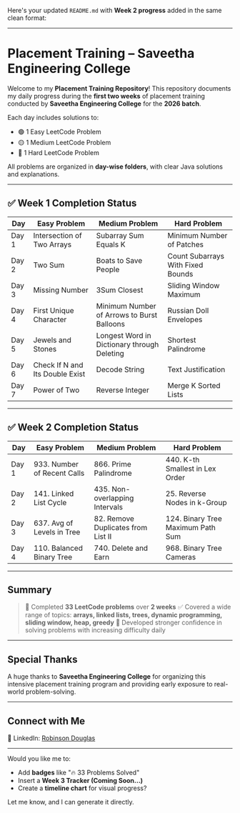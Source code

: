 Here's your updated `README.md` with **Week 2 progress** added in the same clean format:

---

# Placement Training – Saveetha Engineering College

Welcome to my **Placement Training Repository**!
This repository documents my daily progress during the **first two weeks** of placement training conducted by **Saveetha Engineering College** for the **2026 batch**.

Each day includes solutions to:

* 🟢 1 Easy LeetCode Problem
* 🟡 1 Medium LeetCode Problem
* 🔴 1 Hard LeetCode Problem

All problems are organized in **day-wise folders**, with clear Java solutions and explanations.

---

## ✅ Week 1 Completion Status

| Day   | Easy Problem                    | Medium Problem                              | Hard Problem                      |
| ----- | ------------------------------- | ------------------------------------------- | --------------------------------- |
| Day 1 | Intersection of Two Arrays      | Subarray Sum Equals K                       | Minimum Number of Patches         |
| Day 2 | Two Sum                         | Boats to Save People                        | Count Subarrays With Fixed Bounds |
| Day 3 | Missing Number                  | 3Sum Closest                                | Sliding Window Maximum            |
| Day 4 | First Unique Character          | Minimum Number of Arrows to Burst Balloons  | Russian Doll Envelopes            |
| Day 5 | Jewels and Stones               | Longest Word in Dictionary through Deleting | Shortest Palindrome               |
| Day 6 | Check If N and Its Double Exist | Decode String                               | Text Justification                |
| Day 7 | Power of Two                    | Reverse Integer                             | Merge K Sorted Lists              |

---

## ✅ Week 2 Completion Status

| Day   | Easy Problem                | Medium Problem                     | Hard Problem                      |
| ----- | --------------------------- | ---------------------------------- | --------------------------------- |
| Day 1 | 933. Number of Recent Calls | 866. Prime Palindrome              | 440. K-th Smallest in Lex Order   |
| Day 2 | 141. Linked List Cycle      | 435. Non-overlapping Intervals     | 25. Reverse Nodes in k-Group      |
| Day 3 | 637. Avg of Levels in Tree  | 82. Remove Duplicates from List II | 124. Binary Tree Maximum Path Sum |
| Day 4 | 110. Balanced Binary Tree   | 740. Delete and Earn               | 968. Binary Tree Cameras          |

---

## Summary

> 🏁 Completed **33 LeetCode problems** over **2 weeks**
> ✅ Covered a wide range of topics: **arrays, linked lists, trees, dynamic programming, sliding window, heap, greedy**
> 🚀 Developed stronger confidence in solving problems with increasing difficulty daily

---

## Special Thanks

A huge thanks to **Saveetha Engineering College** for organizing this intensive placement training program and providing early exposure to real-world problem-solving.

---

## Connect with Me

📌 LinkedIn: [Robinson Douglas](https://www.linkedin.com/in/robinson02072004/)

---

Would you like me to:

* Add **badges** like "🔥 33 Problems Solved"
* Insert a **Week 3 Tracker (Coming Soon...)**
* Create a **timeline chart** for visual progress?

Let me know, and I can generate it directly.
